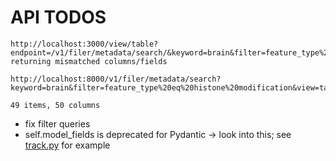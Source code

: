 # API TODOS

```log
http://localhost:3000/view/table?endpoint=/v1/filer/metadata/search/&keyword=brain&filter=feature_type%20eq%20histone%20modification&view=table
returning mismatched columns/fields

http://localhost:8000/v1/filer/metadata/search?keyword=brain&filter=feature_type%20eq%20histone%20modification&view=table

49 items, 50 columns
```


* fix filter queries
* self.model_fields is deprecated for Pydantic -> look into this; see [track.py](../../components/niagads/open_access_api_common/models/data/track.py) for example

